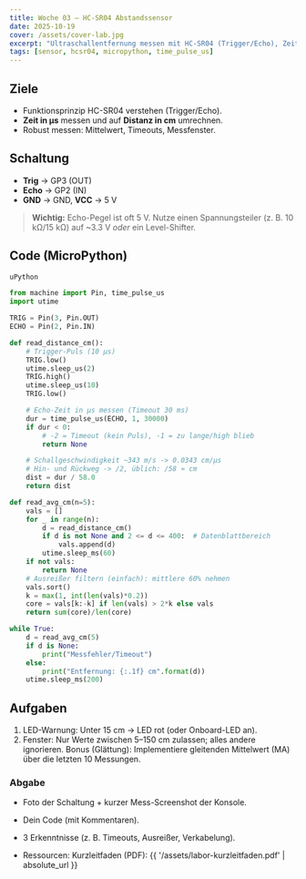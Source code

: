 ```yaml
---
title: Woche 03 – HC-SR04 Abstandssensor
date: 2025-10-19
cover: /assets/cover-lab.jpg
excerpt: "Ultraschallentfernung messen mit HC-SR04 (Trigger/Echo), Zeitmessung, Mittelwertbildung, Fehlerbehandlung."
tags: [sensor, hcsr04, micropython, time_pulse_us]
---
```


## Ziele
- Funktionsprinzip HC-SR04 verstehen (Trigger/Echo).
- **Zeit in µs** messen und auf **Distanz in cm** umrechnen.
- Robust messen: Mittelwert, Timeouts, Messfenster.

## Schaltung
- **Trig** → GP3 (OUT)  
- **Echo** → GP2 (IN)  
- **GND** → GND, **VCC** → 5 V  
> **Wichtig:** Echo-Pegel ist oft 5 V. Nutze einen Spannungsteiler (z. B. 10 kΩ/15 kΩ) auf ~3.3 V *oder* ein Level-Shifter.

## Code (MicroPython)
```python
uPython

from machine import Pin, time_pulse_us
import utime

TRIG = Pin(3, Pin.OUT)
ECHO = Pin(2, Pin.IN)

def read_distance_cm():
    # Trigger-Puls (10 µs)
    TRIG.low()
    utime.sleep_us(2)
    TRIG.high()
    utime.sleep_us(10)
    TRIG.low()

    # Echo-Zeit in µs messen (Timeout 30 ms)
    dur = time_pulse_us(ECHO, 1, 30000)
    if dur < 0:
        # -2 = Timeout (kein Puls), -1 = zu lange/high blieb
        return None

    # Schallgeschwindigkeit ~343 m/s -> 0.0343 cm/µs
    # Hin- und Rückweg -> /2, üblich: /58 ≈ cm
    dist = dur / 58.0
    return dist

def read_avg_cm(n=5):
    vals = []
    for _ in range(n):
        d = read_distance_cm()
        if d is not None and 2 <= d <= 400:  # Datenblattbereich
            vals.append(d)
        utime.sleep_ms(60)
    if not vals:
        return None
    # Ausreißer filtern (einfach): mittlere 60% nehmen
    vals.sort()
    k = max(1, int(len(vals)*0.2))
    core = vals[k:-k] if len(vals) > 2*k else vals
    return sum(core)/len(core)

while True:
    d = read_avg_cm(5)
    if d is None:
        print("Messfehler/Timeout")
    else:
        print("Entfernung: {:.1f} cm".format(d))
    utime.sleep_ms(200)
```

## Aufgaben
1. LED-Warnung: Unter 15 cm → LED rot (oder Onboard-LED an).
2. Fenster: Nur Werte zwischen 5–150 cm zulassen; alles andere ignorieren.
Bonus (Glättung): Implementiere gleitenden Mittelwert (MA) über die letzten 10 Messungen.

### Abgabe
- Foto der Schaltung + kurzer Mess-Screenshot der Konsole.
- Dein Code (mit Kommentaren).
- 3 Erkenntnisse (z. B. Timeouts, Ausreißer, Verkabelung).

- Ressourcen:
Kurzleitfaden (PDF): {{ '/assets/labor-kurzleitfaden.pdf' | absolute_url }}
